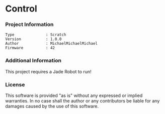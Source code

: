Control
================



### Project Information
```
Type              : Scratch
Version           : 1.0.0
Author            : MichaelMichaelMichael
Firmware          : 42
```

### Additional Information
This project requires a Jade Robot to run!

### License
This software is provided "as is" without any expressed or implied warranties.  In no case shall the author or any contributors be liable for any damages caused by the use of this software.

